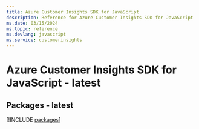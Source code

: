 ```yaml
---
title: Azure Customer Insights SDK for JavaScript
description: Reference for Azure Customer Insights SDK for JavaScript
ms.date: 03/15/2024
ms.topic: reference
ms.devlang: javascript
ms.service: customerinsights
---
```

# Azure Customer Insights SDK for JavaScript - latest
## Packages - latest
[!INCLUDE [packages](customer-insights-index.md)]